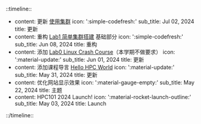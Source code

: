 ::timeline::

- content: 更新 [使用集群](../docs/cluster.md)
  icon: ':simple-codefresh:'
  sub_title: Jul 02, 2024
  title: 更新
- content: 重构 [Lab1 简单集群搭建](../docs/Lab1-MiniCluster/index.md) 基础部分
  icon: ':simple-codefresh:'
  sub_title: Jun 08, 2024
  title: 重构
- content: 添加 [Lab0 Linux Crash Course](../docs/Lab0-LinuxCrashCourse/index.md)（本学期不做要求）
  icon: ':material-update:'
  sub_title: Jun 01, 2024
  title: 更新
- content: 添加课程导言 [Hello HPC World](../docs/Intro/index.md)
  icon: ':material-update:'
  sub_title: May 31, 2024
  title: 更新
- content: 优化网站显示效果
  icon: ':material-gauge-empty:'
  sub_title: May 22, 2024
  title: 主题
- content: HPC101 2024 Launch!
  icon: ':material-rocket-launch-outline:'
  sub_title: May 03, 2024
  title: Launch

::/timeline::
